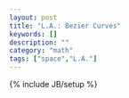 ```yaml
---
layout: post
title: "L.A.: Bezier Curves"
keywords: []
description: ""
category: "math"
tags: ["space","L.A."]
---
```

{% include JB/setup %}


